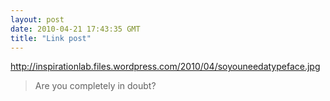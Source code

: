 ```yaml
---
layout: post
date: 2010-04-21 17:43:35 GMT
title: "Link post"
---
```

<http://inspirationlab.files.wordpress.com/2010/04/soyouneedatypeface.jpg>

> Are you completely in doubt?